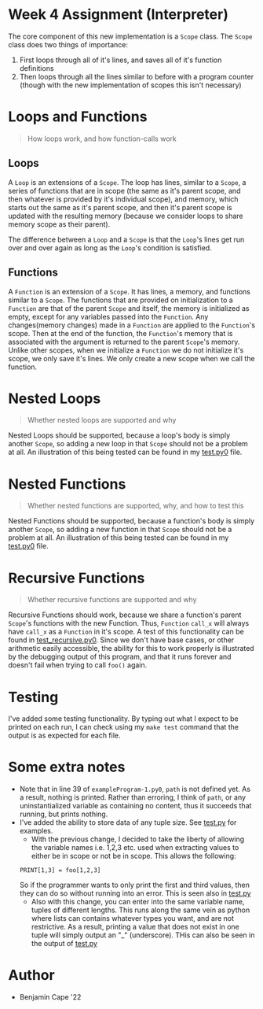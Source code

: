 # Week 4 Assignment (Interpreter)

The core component of this new implementation is a `Scope` class. The `Scope` class does two things of importance:

1. First loops through all of it's lines, and saves all of it's function definitions
2. Then loops through all the lines similar to before with a program counter (though with the new implementation of scopes this isn't necessary)

# Loops and Functions

> How loops work, and how function-calls work

## Loops

A `Loop` is an extensions of a `Scope`. The loop has lines, similar to a `Scope`, a series of functions that are in scope (the same as it's parent scope, and then whatever is provided by it's individual scope), and memory, which starts out the same as it's parent scope, and then it's parent scope is updated with the resulting memory (because we consider loops to share memory scope as their parent).

The difference between a `Loop` and a `Scope` is that the `Loop`'s lines get run over and over again as long as the `Loop`'s condition is satisfied.

## Functions

A `Function` is an extension of a `Scope`. It has lines, a memory, and functions similar to a `Scope`. The functions that are provided on initialization to a `Function` are that of the parent `Scope` and itself, the memory is initialized as empty, except for any variables passed into the `Function`. Any changes(memory changes) made in a `Function` are applied to the `Function`'s scope. Then at the end of the function, the `Function`'s memory that is associated with the argument is returned to the parent `Scope`'s memory. Unlike other scopes, when we initialize a `Function` we do not initialize it's scope, we only save it's lines. We only create a new scope when we call the function.

# Nested Loops

> Whether nested loops are supported and why

Nested Loops should be supported, because a loop's body is simply another `Scope`, so adding a new loop in that `Scope` should not be a problem at all. An illustration of this being tested can be found in my [test.py0](./test.py0#37) file.

# Nested Functions

> Whether nested functions are supported, why, and how to test this

Nested Functions should be supported, because a function's body is simply another `Scope`, so adding a new function in that `Scope` should not be a problem at all. An illustration of this being tested can be found in my [test.py0](./test.py0#L1) file.

# Recursive Functions

> Whether recursive functions are supported and why

Recursive Functions should work, because we share a function's parent `Scope`'s functions with the new Function. Thus, `Function` `call_x` will always have `call_x` as a `Function` in it's scope. A test of this functionality can be found in [test_recursive.py0](./test_recursive.py0). Since we don't have base cases, or other arithmetic easily accessible, the ability for this to work properly is illustrated by the debugging output of this program, and that it runs forever and doesn't fail when trying to call `foo()` again.

# Testing

I've added some testing functionality. By typing out what I expect to be printed on each run, I can check using my `make test` command that the output is as expected for each file.

# Some extra notes

- Note that in line 39 of `exampleProgram-1.py0`, `path` is not defined yet. As a result, nothing is printed. Rather than erroring, I think of `path`, or any uninstantialized variable as containing no content, thus it succeeds that running, but prints nothing.
- I've added the ability to store data of any tuple size. See [test.py](./test.py0#L57) for examples.
  - With the previous change, I decided to take the liberty of allowing the variable names i.e. 1,2,3 etc. used when extracting values to either be in scope or not be in scope. This allows the following:
  ```
  PRINT[1,3] = foo[1,2,3]
  ```
  So if the programmer wants to only print the first and third values, then they can do so without running into an error. This is seen also in [test.py](./test.py0#L67)
  - Also with this change, you can enter into the same variable name, tuples of different lengths. This runs along the same vein as python where lists can contains whatever types you want, and are not restrictive. As a result, printing a value that does not exist in one tuple will simply output an "\_" (underscore). THis can also be seen in the output of [test.py](./test_output.txt#L9-L11)

# Author

- Benjamin Cape '22
